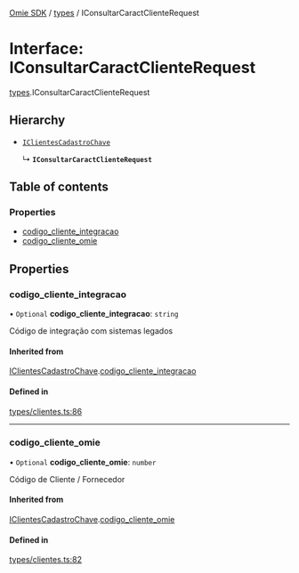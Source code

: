 [Omie SDK](../README.md) / [types](../modules/types.md) / IConsultarCaractClienteRequest

# Interface: IConsultarCaractClienteRequest

[types](../modules/types.md).IConsultarCaractClienteRequest

## Hierarchy

- [`IClientesCadastroChave`](types.IClientesCadastroChave.md)

  ↳ **`IConsultarCaractClienteRequest`**

## Table of contents

### Properties

- [codigo\_cliente\_integracao](types.IConsultarCaractClienteRequest.md#codigo_cliente_integracao)
- [codigo\_cliente\_omie](types.IConsultarCaractClienteRequest.md#codigo_cliente_omie)

## Properties

### codigo\_cliente\_integracao

• `Optional` **codigo\_cliente\_integracao**: `string`

Código de integração com sistemas legados

#### Inherited from

[IClientesCadastroChave](types.IClientesCadastroChave.md).[codigo_cliente_integracao](types.IClientesCadastroChave.md#codigo_cliente_integracao)

#### Defined in

[types/clientes.ts:86](https://github.com/lucas-bogos/omie-sdk/blob/fa631c8/src/types/clientes.ts#L86)

___

### codigo\_cliente\_omie

• `Optional` **codigo\_cliente\_omie**: `number`

Código de Cliente / Fornecedor

#### Inherited from

[IClientesCadastroChave](types.IClientesCadastroChave.md).[codigo_cliente_omie](types.IClientesCadastroChave.md#codigo_cliente_omie)

#### Defined in

[types/clientes.ts:82](https://github.com/lucas-bogos/omie-sdk/blob/fa631c8/src/types/clientes.ts#L82)
